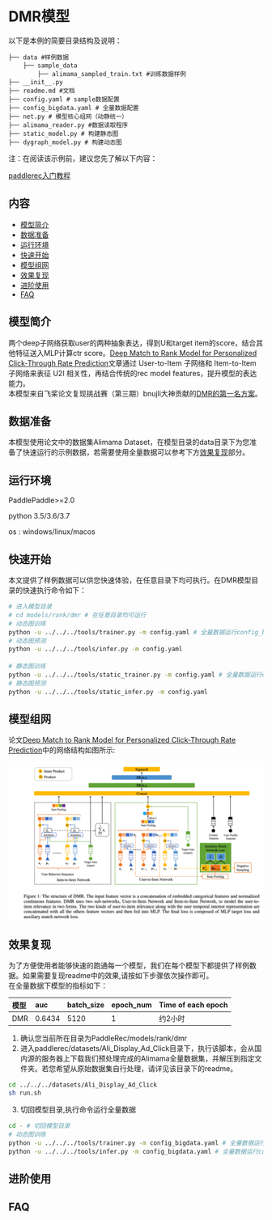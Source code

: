# DMR模型

以下是本例的简要目录结构及说明： 

```
├── data #样例数据
    ├── sample_data
        ├── alimama_sampled_train.txt #训练数据样例
├── __init__.py
├── readme.md #文档
├── config.yaml # sample数据配置
├── config_bigdata.yaml # 全量数据配置
├── net.py # 模型核心组网（动静统一）
├── alimama_reader.py #数据读取程序
├── static_model.py # 构建静态图
├── dygraph_model.py # 构建动态图
```

注：在阅读该示例前，建议您先了解以下内容：

[paddlerec入门教程](https://github.com/PaddlePaddle/PaddleRec/blob/master/README.md)

## 内容

- [模型简介](#模型简介)
- [数据准备](#数据准备)
- [运行环境](#运行环境)
- [快速开始](#快速开始)
- [模型组网](#模型组网)
- [效果复现](#效果复现)
- [进阶使用](#进阶使用)
- [FAQ](#FAQ)

## 模型简介
两个deep子网络获取user的两种抽象表达，得到U和target item的score，结合其他特征送入MLP计算ctr score。[Deep Match to Rank Model for Personalized Click-Through Rate Prediction](https://github.com/lvze92/DMR)文章通过 User-to-Item 子网络和 Item-to-Item 子网络来表征 U2I 相关性，再结合传统的rec model features，提升模型的表达能力。  
本模型来自飞桨论文复现挑战赛（第三期）bnujli大神贡献的[DMR的第一名方案](https://aistudio.baidu.com/aistudio/projectdetail/1770964?channelType=0&channel=0)。

## 数据准备
本模型使用论文中的数据集Alimama Dataset，在模型目录的data目录下为您准备了快速运行的示例数据，若需要使用全量数据可以参考下方[效果复现](#效果复现)部分。

## 运行环境
PaddlePaddle>=2.0

python 3.5/3.6/3.7

os : windows/linux/macos 

## 快速开始
本文提供了样例数据可以供您快速体验，在任意目录下均可执行。在DMR模型目录的快速执行命令如下： 
```bash
# 进入模型目录
# cd models/rank/dmr # 在任意目录均可运行
# 动态图训练
python -u ../../../tools/trainer.py -m config.yaml # 全量数据运行config_bigdata.yaml 
# 动态图预测
python -u ../../../tools/infer.py -m config.yaml 

# 静态图训练
python -u ../../../tools/static_trainer.py -m config.yaml # 全量数据运行config_bigdata.yaml 
# 静态图预测
python -u ../../../tools/static_infer.py -m config.yaml 
``` 

## 模型组网
论文[Deep Match to Rank Model for Personalized Click-Through Rate Prediction](https://github.com/lvze92/DMR)中的网络结构如图所示:  
<p align="center">
<img align="center" src="../../../doc/imgs/dmr.png">
<p>

## 效果复现
为了方便使用者能够快速的跑通每一个模型，我们在每个模型下都提供了样例数据。如果需要复现readme中的效果,请按如下步骤依次操作即可。  
在全量数据下模型的指标如下：  

| 模型 | auc | batch_size | epoch_num | Time of each epoch |
| :------| :------ | :------ | :------| :------ | 
| DMR | 0.6434 | 5120 | 1 | 约2小时 |

1. 确认您当前所在目录为PaddleRec/models/rank/dmr  
2. 进入paddlerec/datasets/Ali_Display_Ad_Click目录下，执行该脚本，会从国内源的服务器上下载我们预处理完成的Alimama全量数据集，并解压到指定文件夹。若您希望从原始数据集自行处理，请详见该目录下的readme。

``` bash
cd ../../../datasets/Ali_Display_Ad_Click
sh run.sh
```
3. 切回模型目录,执行命令运行全量数据

```bash
cd - # 切回模型目录
# 动态图训练
python -u ../../../tools/trainer.py -m config_bigdata.yaml # 全量数据运行config_bigdata.yaml 
python -u ../../../tools/infer.py -m config_bigdata.yaml # 全量数据运行config_bigdata.yaml
```

## 进阶使用
  
## FAQ
